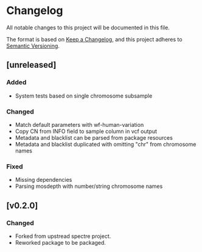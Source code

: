 # Changelog
All notable changes to this project will be documented in this file.

The format is based on [Keep a Changelog](https://keepachangelog.com/en/1.0.0/),
and this project adheres to [Semantic Versioning](https://semver.org/spec/v2.0.0.html).

## [unreleased]
### Added
- System tests based on single chromosome subsample

### Changed
- Match default parameters with wf-human-variation
- Copy CN from INFO field to sample column in vcf output
- Metadata and blacklist can be parsed from package resources
- Metadata and blacklist duplicated with omitting "chr" from chromosome names

### Fixed
- Missing dependencies
- Parsing mosdepth with number/string chromosome names

## [v0.2.0]
### Changed
- Forked from upstread spectre project.
- Reworked package to be packaged.
